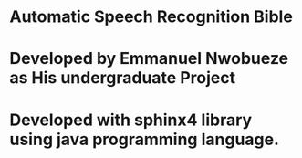 # Automatic Speech Recognition Bible
# Developed by Emmanuel Nwobueze as His undergraduate Project
# Developed with sphinx4 library using java programming language.
